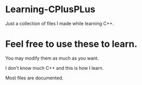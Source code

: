 # Learning-CPlusPLus
Just a collection of files I made while learning C++.

# Feel free to use these to learn.
You may modify them as much as you want.

I don't know much C++ and this is how I learn.

Most files are documented.
